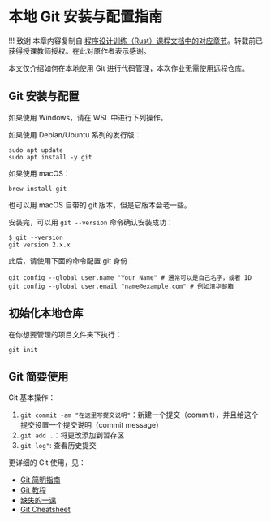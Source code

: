 # 本地 Git 安装与配置指南

!!! 致谢
    本章内容复制自 [程序设计训练（Rust）课程文档中的对应章节](https://lab.cs.tsinghua.edu.cn/rust/git/)。转载前已获得授课教师授权。在此对原作者表示感谢。

本文仅介绍如何在本地使用 Git 进行代码管理，本次作业无需使用远程仓库。

## Git 安装与配置

如果使用 Windows，请在 WSL 中进行下列操作。

如果使用 Debian/Ubuntu 系列的发行版：

```shell
sudo apt update
sudo apt install -y git
```

如果使用 macOS：

```shell
brew install git
```

也可以用 macOS 自带的 git 版本，但是它版本会老一些。

安装完，可以用 `git --version` 命令确认安装成功：

```shell
$ git --version
git version 2.x.x
```

此后，请使用下面的命令配置 git 身份：

```shell
git config --global user.name "Your Name" # 通常可以是自己名字，或者 ID
git config --global user.email "name@example.com" # 例如清华邮箱
```
## 初始化本地仓库
在你想要管理的项目文件夹下执行：
```shell
git init
```

## Git 简要使用

Git 基本操作：

1. `git commit -am "在这里写提交说明"`：新建一个提交（commit），并且给这个提交设置一个提交说明（commit message）
2. `git add .`：将更改添加到暂存区
3. `git log"`: 查看历史提交

更详细的 Git 使用，见：

- [Git 简明指南](https://rogerdudler.github.io/git-guide/index.zh.html)
- [Git 教程](https://www.liaoxuefeng.com/wiki/896043488029600)
- [缺失的一课](https://missing-semester-cn.github.io/2020/version-control/)
- [Git Cheatsheet](https://education.github.com/git-cheat-sheet-education.pdf) 